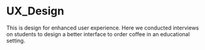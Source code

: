 # UX_Design
This is design for enhanced user experience. Here we conducted interviews on students to design a better interface to order coffee in an educational setting.
